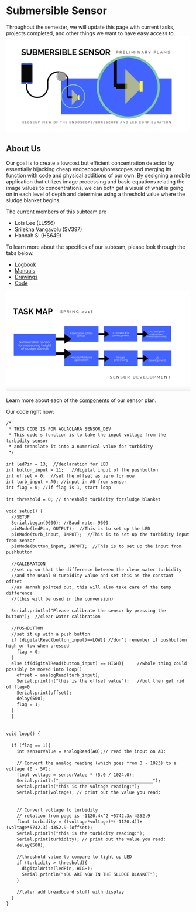 # Submersible Sensor

Throughout the semester, we will update this page with current tasks, projects completed,
and other things we want to have easy access to.
![](model.jpg)

## About Us

Our goal is to create a lowcost but efficient concentration detector by essentially hijacking 
cheap endoscopes/borescopes and merging its function with code and physical additions of our own.
By designing a mobile application that utilizes image processing and basic equations relating 
the image values to concentrations, we can both get a visual of what is going on in each level of depth
and determine using a threshold value where the sludge blanket begins.


The current members of this subteam are 

* Lois Lee (LL556) 
* Srilekha Vangavolu (SV397)
* Hannah Si (HS649)

To learn more about the specifics of our subteam, please look through the tabs below.


* [Logbook](./logs/logs.md)
* [Manuals](./manuals/manuals.md)
* [Drawings](./drawings/drawings.md)
* [Code](./code/code.md)

![](taskmap.jpg)

Learn more about each of the [components](./components/components.md) of our sensor plan.

Our code right now:
```arduino
/*
 * THIS CODE IS FOR AGUACLARA SENSOR_DEV
 * This code's function is to take the input voltage from the turbidity sensor
 * and translate it into a numerical value for turbidity
 */

int ledPin = 13;  //declaration for LED
int button_input = 11;   //digital input of the pushbutton
int offset = 0;  //set the offset as zero for now
int turb_input = A0; //input in A0 from sensor
int flag = 0; //if flag is 1, start loop

int threshold = 0; // threshold turbidity forsludge blanket

void setup() {
  //SETUP
  Serial.begin(9600); //Baud rate: 9600 
  pinMode(ledPin, OUTPUT);  //This is to set up the LED
  pinMode(turb_input, INPUT);  //This is to set up the turbidity input from sensor
  pinMode(button_input, INPUT);  //This is to set up the input from pushbutton

  //CALIBRATION   
  //set up so that the difference between the clear water turbidity
  //and the usual 0 turbidity value and set this as the constant offset 
  //as Hannah pointed out, this will also take care of the temp difference
  //(this will be used in the conversion)
  
  Serial.println("Please calibrate the sensor by pressing the button");  //clear water calibration
  
  //PUSHBUTTON
  //set it up with a push button
  if (digitalRead(button_input)==LOW){ //don't remember if pushbutton high or low when pressed
    flag = 0;
  }
  else if(digitalRead(button_input) == HIGH){     //whole thing could possibly be moved into loop()
    offset = analogRead(turb_input);
    Serial.println("this is the offset value");   //but then get rid of flag=0
    Serial.print(offset);
    delay(500);
    flag = 1;
  }
  }


void loop() {

  if (flag == 1){
    int sensorValue = analogRead(A0);// read the input on A0:

    // Convert the analog reading (which goes from 0 - 1023) to a voltage (0 - 5V):
    float voltage = sensorValue * (5.0 / 1024.0); 
    Serial.println("____________________________________");
    Serial.println("this is the voltage reading:");
    Serial.print(voltage); // print out the value you read:
  

    // Convert voltage to turbidity
    // relation from page is -1120.4x^2 +5742.3x-4352.9
    float turbidity = ((voltage*voltage)*(-1120.4))+(voltage*5742.3)-4352.9-(offset);
    Serial.println("this is the turbidity reading:");
    Serial.print(turbidity); // print out the value you read:
    delay(500);
  
    //threshold value to compare to light up LED
    if (turbidity > threshold){
      digitalWrite(ledPin, HIGH);
      Serial.println("YOU ARE NOW IN THE SLUDGE BLANKET");
    }
      
    //later add breadboard stuff with display
  }
}

  

```

